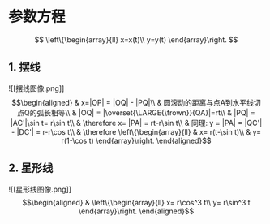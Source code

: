 # 参数方程
$$
\left\{\begin{array}{ll}
x=x(t)\\
y=y(t)
\end{array}\right.
$$

## 1. 摆线
![[摆线图像.png]]
$$\begin{aligned}
& x=|OP| = |OQ| - |PQ|\\
& 圆滚动的距离与点A到水平线切点Q的弧长相等\\
& |OQ| = |\overset{\LARGE{\frown}}{QA}|=rt\\
& |PQ| = |AC'|\sin t= r\sin t\\
& \therefore x= |PA| = rt-r\sin t\\
& 同理: y = |PA| = |QC'| - |DC'| = r-r\cos t\\
& \therefore \left\{\begin{array}{ll}
& x= r(t-\sin t)\\
& y= r(1-\cos t)
\end{array}\right.
\end{aligned}$$

## 2. 星形线
![[星形线图像.png]]
$$\begin{aligned}
& \left\{\begin{array}{ll}
x= r\cos^3 t\\
y= r\sin^3 t
\end{array}\right.
\end{aligned}$$


